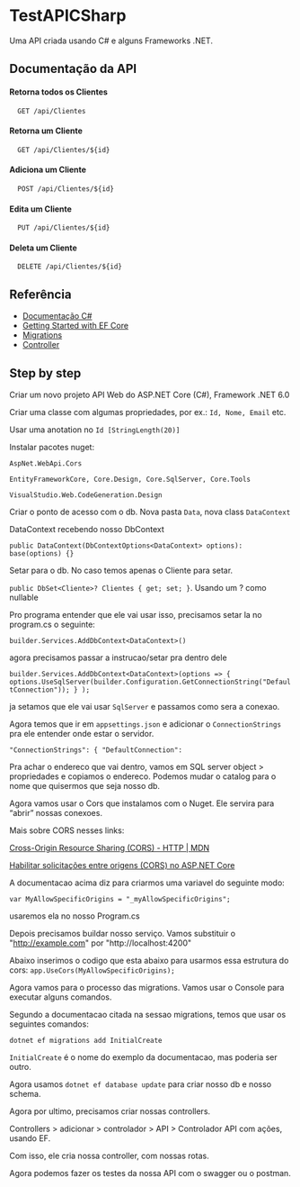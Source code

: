
# TestAPICSharp

Uma API criada usando C# e alguns Frameworks .NET.




## Documentação da API

#### Retorna todos os Clientes

```http
  GET /api/Clientes
```

#### Retorna um Cliente

```http
  GET /api/Clientes/${id}
```

#### Adiciona um Cliente

```http
  POST /api/Clientes/${id}
```

#### Edita um Cliente

```http
  PUT /api/Clientes/${id}
``` 

#### Deleta um Cliente

```http
  DELETE /api/Clientes/${id}
```


## Referência

 - [Documentação C#](https://learn.microsoft.com/pt-br/dotnet/csharp/)
 - [Getting Started with EF Core](https://learn.microsoft.com/en-us/ef/core/get-started/overview/first-app?tabs=netcore-cli)
 - [Migrations](https://learn.microsoft.com/pt-br/ef/core/managing-schemas/migrations/?tabs=dotnet-core-cli)
 - [Controller ](https://learn.microsoft.com/pt-br/aspnet/mvc/overview/older-versions-1/controllers-and-routing/aspnet-mvc-controllers-overview-cs?source=recommendations)


## Step by step

Criar um novo projeto API Web do ASP.NET Core (C#), Framework .NET 6.0

Criar uma classe com algumas propriedades, por ex.: `Id, Nome, Email` etc.

Usar uma anotation no `Id [StringLength(20)]`

Instalar pacotes nuget: 

    AspNet.WebApi.Cors 

    EntityFrameworkCore, Core.Design, Core.SqlServer, Core.Tools

    VisualStudio.Web.CodeGeneration.Design

Criar o ponto de acesso com o db.  Nova pasta `Data`, nova class `DataContext`

DataContext recebendo nosso DbContext

`public DataContext(DbContextOptions<DataContext> options): base(options) {}`

Setar para o db. No caso temos apenas o Cliente para setar.

`public DbSet<Cliente>? Clientes { get; set; }`. Usando um ? como nullable

Pro programa entender que ele vai usar isso, precisamos setar la no program.cs o seguinte:

`builder.Services.AddDbContext<DataContext>()`

agora precisamos passar a instrucao/setar pra dentro dele

`builder.Services.AddDbContext<DataContext>(options =>
{
options.UseSqlServer(builder.Configuration.GetConnectionString("DefaultConnection"));
}
);`

ja setamos que ele vai usar `SqlServer` e passamos como sera a conexao.

Agora temos que ir em `appsettings.json` e adicionar o `ConnectionStrings` pra ele entender onde estar o servidor.

`"ConnectionStrings": {
"DefaultConnection":`

Pra achar o endereco que vai dentro, vamos em SQL server object > propriedades e copiamos o endereco. Podemos mudar o catalog para o nome que quisermos que seja nosso db.

Agora vamos usar o Cors que instalamos com o Nuget. Ele servira para “abrir” nossas conexoes. 

Mais sobre CORS nesses links:

[Cross-Origin Resource Sharing (CORS) - HTTP | MDN](https://developer.mozilla.org/pt-BR/docs/Web/HTTP/CORS#:~:text=CORS%20-%20Cross-Origin%20Resource%20Sharing,um%20servidor%20em%20uma%20origem)

[Habilitar solicitações entre origens (CORS) no ASP.NET Core](https://learn.microsoft.com/pt-br/aspnet/core/security/cors?view=aspnetcore-7.0)

A documentacao acima diz para criarmos uma variavel do seguinte modo:

`var MyAllowSpecificOrigins = "_myAllowSpecificOrigins";`

usaremos ela no nosso Program.cs

Depois precisamos buildar nosso serviço. Vamos substituir o "http://example.com" por "http://localhost:4200"

Abaixo inserimos o codigo que esta abaixo para usarmos essa estrutura do cors:
`app.UseCors(MyAllowSpecificOrigins);`

Agora vamos para o processo das migrations. Vamos usar o Console para executar alguns comandos.

Segundo a documentacao citada na sessao migrations, temos que usar os seguintes comandos:

`dotnet ef migrations add InitialCreate` 

`InitialCreate` é o nome do exemplo da documentacao, mas poderia ser outro.

Agora usamos `dotnet ef database update` para criar nosso db e nosso schema.

Agora por ultimo, precisamos criar nossas controllers.

Controllers > adicionar > controlador > API > Controlador API com ações, usando EF.

Com isso, ele cria nossa controller, com nossas rotas.

Agora podemos fazer os testes da nossa API com o swagger ou o postman.
